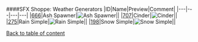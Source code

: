 ####SFX Shoppe: Weather Generators
|ID|Name|Preview|Comment|
|---|---|---|---|
|[666](https://github.com/alexey-lysiuk/Realm667-AAA-Cache/raw/master/0666.zip)|Ash Spawner|![Ash Spawner](http://www.realm667.com//images/content/repository/sfxshoppe/AshSpawner.png)||
|[707](https://github.com/alexey-lysiuk/Realm667-AAA-Cache/raw/master/0707.zip)|Cinder|![Cinder](http://www.realm667.com//images/content/repository/sfxshoppe/CinderSpawner.png)||
|[275](https://github.com/alexey-lysiuk/Realm667-AAA-Cache/raw/master/0275.zip)|Rain Simple|![Rain Simple](http://www.realm667.com//images/content/repository/sfxshoppe/rainspawner.png)||
|[198](https://github.com/alexey-lysiuk/Realm667-AAA-Cache/raw/master/0198.zip)|Snow Simple|![Snow Simple](http://www.realm667.com//images/content/repository/sfxshoppe/SnowSimple.png)||

[Back to table of content](readme.md)
